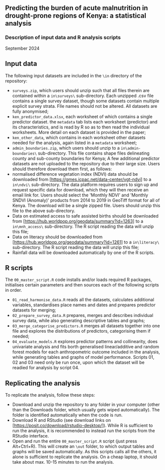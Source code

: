 ## Predicting the burden of acute malnutrition in drought-prone regions of Kenya: a statistical analysis
### Description of input data and R analysis scripts
September 2024

## Input data
The following input datasets are included in the `\in` directory of the repository:
* `surveys.zip`, which users should unzip such that all files therein are contained within a `in\surveys\` sub-directory. Each unzipped .csv file contains a single survey dataset, though some datasets contain multiple explicit survey strata. FIle names should not be altered. All datasets are fully anonymised;
* `ken_predictor_data.xlsx`, each worksheet of which contains a single predictor dataset. the `metadata` tab lists each worksheet (predictor) and its characteristics, and is read by R so as to then read the individual worksheets. More detail on each dataset is provided in the paper;
* `ken_other_data`, which contains in each worksheet other datasets needed for the analysis, again listed in a `metadata` worksheet;
* `admin_boundaries.zip`, which users should unzip to a `in\admin-boundaries\` sub-directory. This file contains shape files delineating county and sub-county boundaries for Kenya;
A few additional predictor datasets are not uploaded to the repository due to their large size. Users should therefore download them first, as follows:
* normalised difference vegetation index (NDVI) data should be downloaded from [https://gmes.icpac.net/data-center/vgt-ndvi] to a `in\ndvi\` sub-directory. The data platform requires users to sign up and request specific data for download, which they will then receive an email link for. Users should select the 'Monthly NDVI' and 'Monthly SNDVI (Anomaly)' products from 2014 to 2019 in GeoTiff format for all of Kenya. The download will be a single zipped file. Users should unzip this file to the above sub-directory.
* Data on estimated access to safe assisted births should be downloaded from [https://hub.worldpop.org/geodata/summary?id=1263] to a `in\mnh_access\` sub-directory. The R script reading the data will unzip this file;
* Data on literacy should be downloaded from [https://hub.worldpop.org/geodata/summary?id=1261] to a `in\literacy\` sub-directory. The R script reading the data will unzip this file;
* Rainfall data will be downloaded automatically by one of the R scripts.

## R scripts
The `00_master_script.R` code installs and/or loads required R packages, initialises certain parameters and then sources each of the following scripts in order. 
* `01_read_harmonise_data.R` reads all the datasets, calculates additional variables, standardises place names and dates and prepares predictor datasets for merging;
* `02_prepare_survey_data.R` prepares, merges and describes individual survey data, while also generating descriptive tables and graphs;
* `03_merge_categorise_predictors.R` merges all datasets together into one file and explores the distributions of predictors, categorising them if needed;
* `04_evaluate_models.R` explores predictor patterns and collinearity, does univariate analysis and fits borth generalised linear/additive and random forest models for each anthropometric outcome included in the analysis, while generating tables and graphs of model performance.
Scripts 01, 02 and 03 need only be run once, upon which the dataset will be readied for analysis by script 04.

## Replicating the analysis
To replicate the analysis, follow these steps:
* Download and unzip the repository to any folder in your computer (other than the Downloads folder, which usually gets wiped automatically). The folder is identified automatically when the code is run.
* Download R and RStudio (see download links on [https://posit.co/download/rstudio-desktop/]). While R is sufficient to run the analysis, it is recommended to instead run the scripts from the RStudio interface.
* Open and run the entire `00_master_script.R` script (just press Alt+Ctrl+R). This will create an `\out` folder, to which output tables and graphs will be saved automatically. As this scripts calls all the others, it alone is sufficient to replicate the analysis. On a cheap laptop, it should take about max. 10-15 minutes to run the analysis.
